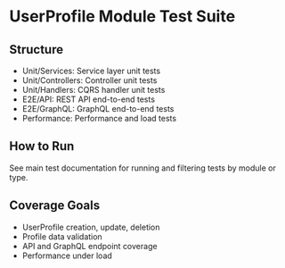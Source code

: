 # UserProfile Module Test Suite

## Structure

- Unit/Services: Service layer unit tests
- Unit/Controllers: Controller unit tests
- Unit/Handlers: CQRS handler unit tests
- E2E/API: REST API end-to-end tests
- E2E/GraphQL: GraphQL end-to-end tests
- Performance: Performance and load tests

## How to Run

See main test documentation for running and filtering tests by module or type.

## Coverage Goals
- UserProfile creation, update, deletion
- Profile data validation
- API and GraphQL endpoint coverage
- Performance under load
